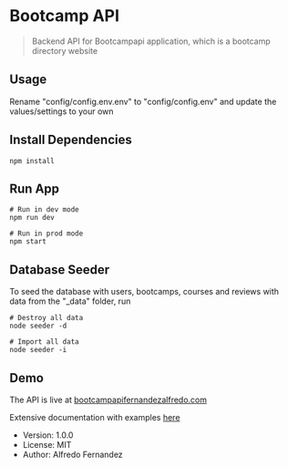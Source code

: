 # Bootcamp API

> Backend API for Bootcampapi application, which is a bootcamp directory website

## Usage

Rename "config/config.env.env" to "config/config.env" and update the values/settings to your own

## Install Dependencies

```
npm install
```

## Run App

```
# Run in dev mode
npm run dev

# Run in prod mode
npm start
```

## Database Seeder

To seed the database with users, bootcamps, courses and reviews with data from the "\_data" folder, run

```
# Destroy all data
node seeder -d

# Import all data
node seeder -i
```

## Demo

The API is live at [bootcampapifernandezalfredo.com](https://bootcamp)

Extensive documentation with examples [here](https://bootcamp.fernandezalfredo.com/)

- Version: 1.0.0
- License: MIT
- Author: Alfredo Fernandez
